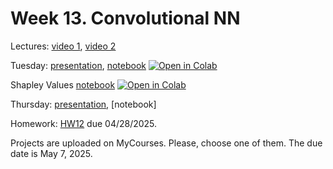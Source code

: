 # Week 13. Convolutional NN

Lectures: [video 1](https://youtu.be/wOI-TsoXF2I), [video 2](https://youtu.be/rm7L8TBiF0Q)

Tuesday: [presentation](./ML25.pdf), [notebook](./ML25.ipynb) [![Open in Colab](https://colab.research.google.com/assets/colab-badge.svg)](https://colab.research.google.com/github/anton-selitskiy/RIT_ML/blob/main/2025_spring/Week13_CNN/ML25.ipynb) 

Shapley Values [notebook](./ML25a.ipynb) [![Open in Colab](https://colab.research.google.com/assets/colab-badge.svg)](https://colab.research.google.com/github/anton-selitskiy/RIT_ML/blob/main/2025_spring/Week13_CNN/ML25a.ipynb)

Thursday: [presentation](./ML26.pdf), [notebook]

Homework: [HW12](./HW12.pdf) due 04/28/2025.

Projects are uploaded on MyCourses. Please, choose one of them. The due date is May 7, 2025.
